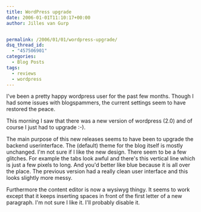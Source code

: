 ```yaml
---
title: WordPress upgrade
date: 2006-01-01T11:10:17+00:00
author: Jilles van Gurp


permalink: /2006/01/01/wordpress-upgrade/
dsq_thread_id:
  - "457506901"
categories:
  - Blog Posts
tags:
  - reviews
  - wordpress
---
```

I've been a pretty happy wordpress user for the past few months. Though I had some issues with blogspammers, the current settings seem to have restored the peace.

This morning I saw that there was a new version of wordpress (2.0) and of course I just had to upgrade :-).

The main purpose of this new releases seems to have been to upgrade the backend userinterface. The (default) theme for the blog itself is mostly unchanged. I'm not sure if I like the new design. There seem to be a few glitches. For example the tabs look awful and there's this vertical line which is just a few pixels to long. And you'd better like blue because it is all over the place. The previous version had a really clean user interface and this looks slightly more messy.

Furthermore the content editor is now a wysiwyg thingy. It seems to work except that it keeps inserting spaces in front of the first letter of a new paragraph. I'm not sure I like it. I'll probably disable it.